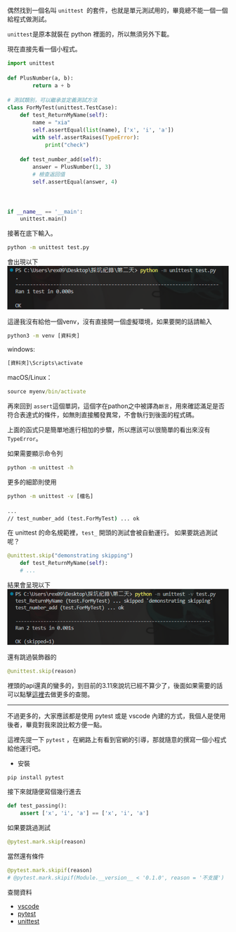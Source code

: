 偶然找到一個名叫 `unittest `的套件，也就是單元測試用的，畢竟總不能一個一個給程式做測試。

`unittest`是原本就裝在 python 裡面的，所以無須另外下載。

現在直接先看一個小程式。
```python
import unittest

def PlusNumber(a, b):
        return a + b

# 測試類別，可以繼承並定義測試方法
class ForMyTest(unittest.TestCase):
    def test_ReturnMyName(self):
        name = "xia"
        self.assertEqual(list(name), ['x', 'i', 'a'])
        with self.assertRaises(TypeError):
            print("check")

    def test_number_add(self):
        answer = PlusNumber(1, 3)
        # 檢查返回值
        self.assertEqual(answer, 4)
        


if __name__ == '__main':
    unittest.main()
```

接著在底下輸入。
```cmd
python -m unittest test.py
```

會出現以下
![Alt text](image.png)

這邊我沒有給他一個venv，沒有直接開一個虛擬環境，如果要開的話請輸入
```cmd
python3 -m venv [資料夾]
```

windows:
```cmd
[資料夾]\Scripts\activate
```

macOS/Linux：
```cmd
source myenv/bin/activate
```

再來回到 ```assert```這個單詞，這個字在pathon之中被譯為`斷言`，用來確認滿足是否符合表達式的條件，如無則直接觸發異常，不會執行到後面的程式碼。

上面的函式只是簡單地進行相加的步驟，所以應該可以很簡單的看出來沒有`TypeError`。

如果需要顯示命令列
```cmd
python -m unittest -h
```

更多的細節則使用
```cmd
python -m unittest -v [檔名]

...
// test_number_add (test.ForMyTest) ... ok
```

在 unittest 的命名規範裡，`test_` 開頭的測試會被自動運行。
如果要跳過測試呢？
```python
@unittest.skip("demonstrating skipping")
    def test_ReturnMyName(self):
    # ...
```
結果會呈現以下
![Alt text](image-1.png)

還有跳過裝飾器的
```py
@unittest.skip(reason)
```
裡頭的api還真的蠻多的，到目前的3.11來說坑已經不算少了，後面如果需要的話可以點擊[這裡](https://docs.python.org/zh-tw/3/library/unittest.html)去做更多的查閱。

-----

不過更多的，大家應該都是使用 pytest 或是 vscode 內建的方式，我個人是使用後者，畢竟對我來說比較方便一點。

這裡先提一下 `pytest` ，在網路上有看到官網的引導，那就隨意的撰寫一個小程式給他運行吧。

- 安裝
```cmd
pip install pytest
```

接下來就隨便寫個幾行進去
```python
def test_passing():
    assert ['x', 'i', 'a'] == ['x', 'i', 'a']
```

如果要跳過測試
```python
@pytest.mark.skip(reason)
```
當然還有條件
```python
@pytest.mark.skipif(reason)
# @pytest.mark.skipif(Module.__version__ < '0.1.0', reason = '不支援')
```

查閱資料

- [vscode](https://code.visualstudio.com/docs/python/testing)
- [pytest](https://learning-pytest.readthedocs.io/zh/latest/index.html)
- [unittest](https://docs.python.org/zh-tw/3/library/unittest.html)